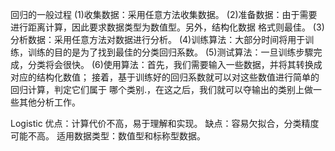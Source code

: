 回归的一般过程 
(1)收集数据：采用任意方法收集数据。
(2)准备数据：由于需要进行距离计算，因此要求数据类型为数值型。另外，结构化数据
格式则最佳。
(3)分析数据：采用任意方法对数据进行分析。
(4)训练算法：大部分时间将用于训练，训练的目的是为了找到最佳的分类回归系数。
(5)测试算法：一旦训练步驟完成，分类将会很快。
(6)使用算法：首先，我们需要输入一些数据，并将其转换成对应的结构化数值；
接着，基于训练好的回归系数就可以对这些数值进行简单的回归计算，判定它们属于
哪个类别.，在这之后，我们就可以夺输出的类别上做一些其他分析工作。

Logistic
优点：计算代价不高，易于理解和实现。
缺点：容易欠拟合，分类精度可能不高。
适用数据类型：数值型和标称型数据。